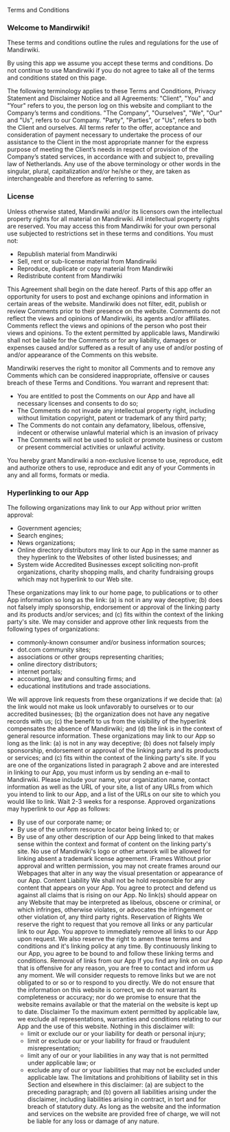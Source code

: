 Terms and Conditions
### Welcome to Mandirwiki!

These terms and conditions outline the rules and regulations for the use of Mandirwiki.

By using this app we assume you accept these terms and conditions. Do not continue to use Mandirwiki if you do not agree to take all of the terms and conditions stated on this page.

The following terminology applies to these Terms and Conditions, Privacy Statement and Disclaimer Notice and all Agreements: "Client", "You" and "Your" refers to you, the person log on this website and compliant to the Company’s terms and conditions. "The Company", "Ourselves", "We", "Our" and "Us", refers to our Company. "Party", "Parties", or "Us", refers to both the Client and ourselves. All terms refer to the offer, acceptance and consideration of payment necessary to undertake the process of our assistance to the Client in the most appropriate manner for the express purpose of meeting the Client’s needs in respect of provision of the Company’s stated services, in accordance with and subject to, prevailing law of Netherlands. Any use of the above terminology or other words in the singular, plural, capitalization and/or he/she or they, are taken as interchangeable and therefore as referring to same. 

### License

Unless otherwise stated, Mandirwiki and/or its licensors own the intellectual property rights for all material on Mandirwiki. All intellectual property rights are reserved. You may access this from Mandirwiki for your own personal use subjected to restrictions set in these terms and conditions.
You must not:
  * Republish material from Mandirwiki
  * Sell, rent or sub-license material from Mandirwiki
  * Reproduce, duplicate or copy material from Mandirwiki
  * Redistribute content from Mandirwiki

This Agreement shall begin on the date hereof.
Parts of this app offer an opportunity for users to post and exchange opinions and information in certain areas of the website. Mandirwiki does not filter, edit, publish or review Comments prior to their presence on the website. Comments do not reflect the views and opinions of Mandirwiki, its agents and/or affiliates. Comments reflect the views and opinions of the person who post their views and opinions. To the extent permitted by applicable laws, Mandirwiki shall not be liable for the Comments or for any liability, damages or expenses caused and/or suffered as a result of any use of and/or posting of and/or appearance of the Comments on this website.


Mandirwiki reserves the right to monitor all Comments and to remove any Comments which can be considered inappropriate, offensive or causes breach of these Terms and Conditions.
You warrant and represent that:
   * You are entitled to post the Comments on our App and have all necessary licenses and consents to do so;
   * The Comments do not invade any intellectual property right, including without limitation copyright, patent or trademark of any third party;
   * The Comments do not contain any defamatory, libelous, offensive, indecent or otherwise unlawful material which is an invasion of privacy
   * The Comments will not be used to solicit or promote business or custom or present commercial activities or unlawful activity.


You hereby grant Mandirwiki a non-exclusive license to use, reproduce, edit and authorize others to use, reproduce and edit any of your Comments in any and all forms, formats or media.

### Hyperlinking to our App

The following organizations may link to our App without prior written approval:
  * Government agencies;
  * Search engines;
  * News organizations;
  * Online directory distributors may link to our App in the same manner as they hyperlink to the Websites of other listed businesses; and
  * System wide Accredited Businesses except soliciting non-profit organizations, charity shopping malls, and charity fundraising groups which may not     hyperlink to our Web site.

These organizations may link to our home page, to publications or to other App information so long as the link: (a) is not in any way deceptive; (b) does not falsely imply sponsorship, endorsement or approval of the linking party and its products and/or services; and (c) fits within the context of the linking party's site.
We may consider and approve other link requests from the following types of organizations:
  * commonly-known consumer and/or business information sources;
  * dot.com community sites;
  * associations or other groups representing charities;
  * online directory distributors;
  * internet portals;
  * accounting, law and consulting firms; and
  * educational institutions and trade associations.

We will approve link requests from these organizations if we decide that:
(a) the link would not make us look unfavorably to ourselves or to our accredited businesses; 
(b) the organization does not have any negative records with us; 
(c) the benefit to us from the visibility of the hyperlink compensates the absence of Mandirwiki; and 
(d) the link is in the context of general resource information.
These organizations may link to our App so long as the link: (a) is not in any way deceptive; (b) does not falsely imply sponsorship, endorsement or approval of the linking party and its products or services; and (c) fits within the context of the linking party's site.
If you are one of the organizations listed in paragraph 2 above and are interested in linking to our App, you must inform us by sending an e-mail to Mandirwiki. Please include your name, your organization name, contact information as well as the URL of your site, a list of any URLs from which you intend to link to our App, and a list of the URLs on our site to which you would like to link. Wait 2-3 weeks for a response.
Approved organizations may hyperlink to our App as follows:
* By use of our corporate name; or
* By use of the uniform resource locator being linked to; or
* By use of any other description of our App being linked to that makes sense within the context and format of content on the linking party's site.
No use of Mandirwiki's logo or other artwork will be allowed for linking absent a trademark license agreement.
iFrames
Without prior approval and written permission, you may not create frames around our Webpages that alter in any way the visual presentation or appearance of our App.
Content Liability
We shall not be hold responsible for any content that appears on your App. You agree to protect and defend us against all claims that is rising on our App. No link(s) should appear on any Website that may be interpreted as libelous, obscene or criminal, or which infringes, otherwise violates, or advocates the infringement or other violation of, any third party rights.
Reservation of Rights
We reserve the right to request that you remove all links or any particular link to our App. You approve to immediately remove all links to our App upon request. We also reserve the right to amen these terms and conditions and it's linking policy at any time. By continuously linking to our App, you agree to be bound to and follow these linking terms and conditions.
Removal of links from our App
If you find any link on our App that is offensive for any reason, you are free to contact and inform us any moment. We will consider requests to remove links but we are not obligated to or so or to respond to you directly.
We do not ensure that the information on this website is correct, we do not warrant its completeness or accuracy; nor do we promise to ensure that the website remains available or that the material on the website is kept up to date.
Disclaimer
To the maximum extent permitted by applicable law, we exclude all representations, warranties and conditions relating to our App and the use of this website. Nothing in this disclaimer will:
  * limit or exclude our or your liability for death or personal injury;
  * limit or exclude our or your liability for fraud or fraudulent misrepresentation;
  * limit any of our or your liabilities in any way that is not permitted under applicable law; or
  * exclude any of our or your liabilities that may not be excluded under applicable law.
The limitations and prohibitions of liability set in this Section and elsewhere in this disclaimer: (a) are subject to the preceding paragraph; and (b) govern all liabilities arising under the disclaimer, including liabilities arising in contract, in tort and for breach of statutory duty.
As long as the website and the information and services on the website are provided free of charge, we will not be liable for any loss or damage of any nature.
